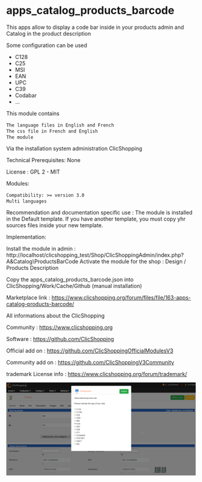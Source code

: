 # apps_catalog_products_barcode

This apps allow to display a code bar inside in your products admin and Catalog in the product description 

Some configuration can be used
- C128
- C25
- MSI
- EAN
- UPC
- C39
- Codabar
- ...

This module contains

    The language files in English and French
    The css file in French and English
    The module

Via the installation system administration ClicShopping

Technical Prerequisites: None

License : GPL 2 - MIT

Modules:

    Compatibility: >= version 3.0
    Multi languages

Recommendation and documentation specific use : 
The module is installed in the Default template. If you have another template, you must copy yhr sources files inside your new template.

Implementation:

Install the module in admin : http://localhost/clicshopping_test/Shop/ClicShoppingAdmin/index.php?A&Catalog\ProductsBarCode
Activate the module for the shop : Design / Products Description 

Copy the apps_catalog_products_barcode.json into ClicShopping/Work/Cache/Github (manual installation)
    

Marketplace link : https://www.clicshopping.org/forum/files/file/163-apps-catalog-products-barcode/


All informations about the ClicShopping

Community : https://www.clicshopping.org

Software : https://github.com/ClicShopping

Official add on : https://github.com/ClicShoppingOfficialModulesV3

Community add on : https://github.com/ClicShoppingV3Community

trademark License info : https://www.clicshopping.org/forum/trademark/


![image](https://github.com/ClicShoppingOfficialModulesV3/apps_catalog_products_barcode/blob/master/ModuleInfosJson/image.png)
